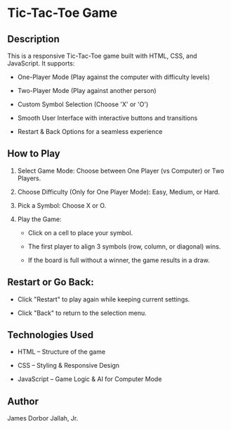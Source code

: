 # Tic-Tac-Toe Game

## Description  
This is a responsive Tic-Tac-Toe game built with HTML, CSS, and JavaScript. It supports:

- One-Player Mode (Play against the computer with difficulty levels)

- Two-Player Mode (Play against another person)

- Custom Symbol Selection (Choose 'X' or 'O')

- Smooth User Interface with interactive buttons and transitions

- Restart & Back Options for a seamless experience

## How to Play
1. Select Game Mode: Choose between One Player (vs Computer) or Two Players.

2. Choose Difficulty (Only for One Player Mode): Easy, Medium, or Hard.

3. Pick a Symbol: Choose X or O.

4. Play the Game:

    - Click on a cell to place your symbol.

    - The first player to align 3 symbols (row, column, or  diagonal) wins.

    - If the board is full without a winner, the game results in a draw.

## Restart or Go Back:

- Click "Restart" to play again while keeping current settings.

- Click "Back" to return to the selection menu.


## Technologies Used  
- HTML – Structure of the game

- CSS – Styling & Responsive Design

- JavaScript – Game Logic & AI for Computer Mode

## Author  
James Dorbor Jallah, Jr.  
